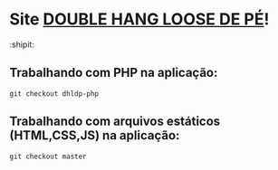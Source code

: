 # Site [DOUBLE HANG LOOSE DE PÉ](https://dhldp-site.cfapps.io/)! 
:shipit:


## Trabalhando com PHP na aplicação:
```git checkout dhldp-php```

## Trabalhando com arquivos estáticos (HTML,CSS,JS) na aplicação:
```git checkout master```
